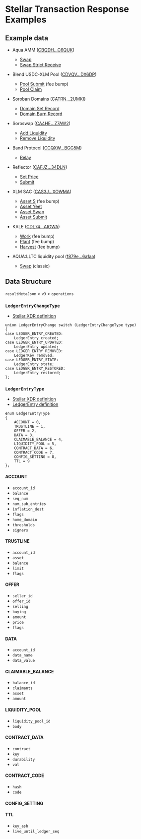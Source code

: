 # Stellar Transaction Response Examples

## Example data

- Aqua AMM ([CBQDH…C6QUK](https://stellar.expert/explorer/public/contract/CBQDHNBFBZYE4MKPWBSJOPIYLW4SFSXAXUTSXJN76GNKYVYPCKWC6QUK))
  - [Swap](./data/swap.json)
  - [Swap Strict Receive](./data/swap-strict-receive.json)

- Blend USDC-XLM Pool ([CDVQV…DX6DP](https://stellar.expert/explorer/public/contract/CDVQVKOY2YSXS2IC7KN6MNASSHPAO7UN2UR2ON4OI2SKMFJNVAMDX6DP))
  - [Pool Submit](./data/pool-submit.json) (fee bump)
  - [Pool Claim](./data/pool-claim.json)

- Soroban Domains ([CATRN…2UMKI](https://stellar.expert/explorer/public/contract/CATRNPHYKNXAPNLHEYH55REB6YSAJLGCPA4YM6L3WUKSZOPI77M2UMKI))
    - [Domain Set Record](./data/domain-set-record.json)
    - [Domain Burn Record](./data/domain-burn-record.json)

- Soroswap ([CA4HE…Z7AW2](https://stellar.expert/explorer/public/contract/CA4HEQTL2WPEUYKYKCDOHCDNIV4QHNJ7EL4J4NQ6VADP7SYHVRYZ7AW2))
    - [Add Liquidity](./data/liquidity-add.json)
    - [Remove Liquidity](./data/liquidity-remove.json)

- Band Protocol ([CCQXW…BGG5M](https://stellar.expert/explorer/public/contract/CCQXWMZVM3KRTXTUPTN53YHL272QGKF32L7XEDNZ2S6OSUFK3NFBGG5M))
    - [Relay](./data/relay.json)

- Reflector ([CAFJZ…34DLN](https://stellar.expert/explorer/public/contract/CAFJZQWSED6YAWZU3GWRTOCNPPCGBN32L7QV43XX5LZLFTK6JLN34DLN))
    - [Set Price](./data/reflector-set-price.json)
    - [Submit](./data/reflector-submit.json)

- XLM SAC ([CAS3J…XOWMA](https://stellar.expert/explorer/public/contract/CAS3J7GYLGXMF6TDJBBYYSE3HQ6BBSMLNUQ34T6TZMYMW2EVH34XOWMA))
    - [Asset S](data/asset-s.json) (fee bump)
    - [Asset Yeet](./data/asset-yeet.json)
    - [Asset Swap](./data/asset-swap.json)
    - [Asset Submit](./data/asset-submit.json)

- KALE ([CDL74…AIGWA](https://stellar.expert/explorer/public/contract/CDL74RF5BLYR2YBLCCI7F5FB6TPSCLKEJUBSD2RSVWZ4YHF3VMFAIGWA))
  - [Work](data/kale-work.json) (fee bump)
  - [Plant](data/kale-plant.json) (fee bump)
  - [Harvest](data/kale-harvest.json) (fee bump)

- AQUA:LLTC liquidity pool ([f879e…6a1aa](https://stellar.expert/explorer/public/liquidity-pool/f879e02da015de4161f37870e07770bf2d7b5a7af8c44a614315d3068e56a1aa))
  - [Swap](data/lp-swap.json) (classic)

## Data Structure

`resultMetaJson` > `v3` > `operations`

### `LedgerEntryChangeType`

- [Stellar XDR definition](https://github.com/stellar/stellar-xdr/blob/4b7a2ef7931ab2ca2499be68d849f38190b443ca/Stellar-ledger.x#L328:L340)

```
union LedgerEntryChange switch (LedgerEntryChangeType type)
{
case LEDGER_ENTRY_CREATED:
    LedgerEntry created;
case LEDGER_ENTRY_UPDATED:
    LedgerEntry updated;
case LEDGER_ENTRY_REMOVED:
    LedgerKey removed;
case LEDGER_ENTRY_STATE:
    LedgerEntry state;
case LEDGER_ENTRY_RESTORED:
    LedgerEntry restored;
};
```  
### `LedgerEntryType`

- [Stellar XDR definition](https://github.com/stellar/stellar-xdr/blob/4b7a2ef7931ab2ca2499be68d849f38190b443ca/Stellar-ledger-entries.x#L92:L104)
- [LedgerEntry definition](https://github.com/stellar/stellar-xdr/blob/4b7a2ef7931ab2ca2499be68d849f38190b443ca/Stellar-ledger-entries.x#L548:L586)

```
enum LedgerEntryType
{
    ACCOUNT = 0,
    TRUSTLINE = 1,
    OFFER = 2,
    DATA = 3,
    CLAIMABLE_BALANCE = 4,
    LIQUIDITY_POOL = 5,
    CONTRACT_DATA = 6,
    CONTRACT_CODE = 7,
    CONFIG_SETTING = 8,
    TTL = 9
};
```

#### ACCOUNT

- `account_id`
- `balance`
- `seq_num`
- `num_sub_entries`
- `inflation_dest`
- `flags`
- `home_domain`
- `thresholds`
- `signers`

#### TRUSTLINE

- `account_id`
- `asset`
- `balance`
- `limit`
- `flags`

#### OFFER
- `seller_id`
- `offer_id`
- `selling`
- `buying`
- `amount`
- `price`
- `flags`

#### DATA

- `account_id`
- `data_name`
- `data_value`

#### CLAIMABLE_BALANCE

- `balance_id`
- `claimants`
- `asset`
- `amount`

#### LIQUIDITY_POOL

- `liquidity_pool_id`
- `body`

#### CONTRACT_DATA

- `contract`
- `key`
- `durability`
- `val`

#### CONTRACT_CODE

- `hash`
- `code`

#### CONFIG_SETTING

#### TTL

- `key_ash`
- `live_until_ledger_seq`
